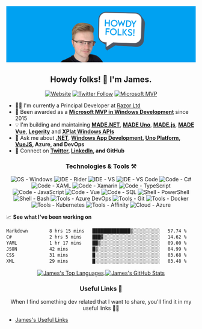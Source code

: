 <img src="https://github.com/jamesmcroft/jamesmcroft/blob/master/assets/PersonalBanner.png" alt="jamesmcroft GitHub banner" />

<h2 align="center">Howdy folks! 👋 I'm James.</h2>
<p align="center">
  <a href="https://www.jamescroft.co.uk/"><img alt="Website" src="https://img.shields.io/badge/website-jamescroft.co.uk-blue?color=%2300A1F1&style=flat-square"></a>
  <a href="https://twitter.com/jamesmcroft"><img alt="Twitter Follow" src="https://img.shields.io/twitter/follow/jamesmcroft?color=%2300A1F1&style=flat-square"></a>
  <a href="https://mvp.microsoft.com/en-US/PublicProfile/5001534"><img alt="Microsoft MVP" src="https://img.shields.io/badge/microsoftmvp-Windows%20Development-blue?style=flat-square&logo=microsoft&color=%2300A1F1"></a>
</p>

- 👨‍💻 I'm currently a Principal Developer at [Razor Ltd](https://www.razor.co.uk/)
- 🏅 Been awarded as a **[Microsoft MVP in Windows Development](https://mvp.microsoft.com/en-us/PublicProfile/5001534)** since 2015 
- 💡 I'm building and maintaining **[MADE.NET](https://github.com/MADE-Apps/MADE.NET)**, **[MADE Uno](https://github.com/MADE-Apps/MADE-Uno)**, **[MADE.js](https://github.com/MADE-Apps/MADE.js)**, **[MADE Vue](https://github.com/MADE-Apps/MADE-Vue)**, **[Legerity](https://github.com/MADE-Apps/legerity)** and **[XPlat Windows APIs](https://github.com/XPlat-Apps/XPlat-Windows-APIs)**
- 💬 Ask me about **[.NET](https://docs.microsoft.com/en-us/dotnet/)**, **[Windows App Development](https://docs.microsoft.com/en-us/windows/apps/), [Uno Platform](https://platform.uno/), [VueJS](https://vuejs.org/), Azure, and DevOps** 
- 📇 Connect on **[Twitter](https://twitter.com/jamesmcroft), [LinkedIn](https://www.linkedin.com/in/jmcroft/), and GitHub**

<h3 align="center">Technologies & Tools ⚒️</h2>

<p align="center">
  <img alt="OS - Windows" src="https://img.shields.io/badge/OS-Windows-blue?style=flat-square&logo=microsoft&logoColor=white&color=%2300A1F1">
  <img alt="IDE - Rider" src="https://img.shields.io/badge/IDE-Rider-blue?style=flat-square&logo=rider&logoColor=white&color=%2300A1F1">
  <img alt="IDE - VS" src="https://img.shields.io/badge/IDE-VS-blue?style=flat-square&logo=visual-studio&logoColor=white&color=%2300A1F1">
  <img alt="IDE - VS Code" src="https://img.shields.io/badge/IDE-VSCode-blue?style=flat-square&logo=visual-studio-code&logoColor=white&color=%2300A1F1">
  <img alt="Code - C#" src="https://img.shields.io/badge/Code-CSharp-blue?style=flat-square&logo=c-sharp&logoColor=white&color=%2300A1F1">
  <img alt="Code - XAML" src="https://img.shields.io/badge/Code-XAML-blue?style=flat-square&logo=xaml&logoColor=white&color=%2300A1F1">
  <img alt="Code - Xamarin" src="https://img.shields.io/badge/Code-Xamarin-blue?style=flat-square&logo=xamarin&logoColor=white&color=%2300A1F1">
  <img alt="Code - TypeScript" src="https://img.shields.io/badge/Code-TypeScript-blue?style=flat-square&logo=typescript&logoColor=white&color=%2300A1F1">
  <img alt="Code - JavaScript" src="https://img.shields.io/badge/Code-JavaScript-blue?style=flat-square&logo=javascript&logoColor=white&color=%2300A1F1">
  <img alt="Code - Vue" src="https://img.shields.io/badge/Code-Vue-blue?style=flat-square&logo=vue.js&logoColor=white&color=%2300A1F1">
  <img alt="Code - SQL" src="https://img.shields.io/badge/Code-SQL-blue?style=flat-square&logo=microsoft-sql-server&logoColor=white&color=%2300A1F1">
  <img alt="Shell - PowerShell" src="https://img.shields.io/badge/Shell-PowerShell-blue?style=flat-square&logo=powershell&logoColor=white&color=%2300A1F1">
  <img alt="Shell - Bash" src="https://img.shields.io/badge/Shell-Bash-blue?style=flat-square&logo=gnu-bash&logoColor=white&color=%2300A1F1">
  <img alt="Tools - Azure DevOps" src="https://img.shields.io/badge/Tools-DevOps-blue?style=flat-square&logo=azure-devops&logoColor=white&color=%2300A1F1">
  <img alt="Tools - Git" src="https://img.shields.io/badge/Tools-Git-blue?style=flat-square&logo=git&logoColor=white&color=%2300A1F1">
  <img alt="Tools - Docker" src="https://img.shields.io/badge/Tools-Docker-blue?style=flat-square&logo=docker&logoColor=white&color=%2300A1F1">
  <img alt="Tools - Kubernetes" src="https://img.shields.io/badge/Tools-Kubernetes-blue?style=flat-square&logo=kubernetes&logoColor=white&color=%2300A1F1">
  <img alt="Tools - Affinity" src="https://img.shields.io/badge/Tools-Affinity-blue?style=flat-square&logo=affinity&logoColor=white&color=%2300A1F1">
  <img alt="Cloud - Azure" src="https://img.shields.io/badge/Cloud-Azure-blue?style=flat-square&logo=microsoft-azure&logoColor=white&color=%2300A1F1">
</p>


📈 **See what I've been working on**

<!--START_SECTION:waka-->

```text
Markdown        8 hrs 15 mins   ██████████████▒░░░░░░░░░░   57.74 %
C#              2 hrs 5 mins    ███▓░░░░░░░░░░░░░░░░░░░░░   14.62 %
YAML            1 hr 17 mins    ██▒░░░░░░░░░░░░░░░░░░░░░░   09.00 %
JSON            42 mins         █▒░░░░░░░░░░░░░░░░░░░░░░░   04.99 %
CSS             31 mins         █░░░░░░░░░░░░░░░░░░░░░░░░   03.68 %
XML             29 mins         █░░░░░░░░░░░░░░░░░░░░░░░░   03.48 %
```

<!--END_SECTION:waka-->

<div align="center">
<a href="https://github.com/jamesmcroft">
  <img align="center" src="https://github-readme-stats.vercel.app/api/top-langs/?username=jamesmcroft&title_color=000&text_color=8e8e8e&icon_color=00A1F1&bg_color=f6f8fa&langs_count=3" alt="James's Top Languages" />
</a>
<a href="https://github.com/jamesmcroft">
  <img align="center" src="https://github-readme-stats.vercel.app/api?username=jamesmcroft&show_icons=true&line_height=27&count_private=true&title_color=000&text_color=8e8e8e&icon_color=00A1F1&bg_color=f6f8fa" alt="James's GitHub Stats" />
</a>
</div>


<h3 align="center">Useful Links 🔗</h2>

<p align="center">When I find something dev related that I want to share, you'll find it in my useful links 🙌🏻</p>

- [James's Useful Links](/docs/README.md)
